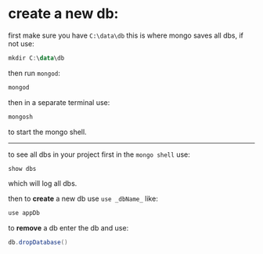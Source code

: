 # create a new db:

first make sure you have `C:\data\db` this is where mongo saves all dbs, if not use:

```powershell
mkdir C:\data\db
```

then run `mongod`:

```powershell
mongod
```

then in a separate terminal use:

```powershell
mongosh
```

to start the mongo shell.

---

to see all dbs in your project first in the `mongo shell` use:

```powershell
show dbs
```

which will log all dbs.

then to **create** a new db use `use _dbName_` like:


```powershell
use appDb
```

to **remove** a db enter the db and use:

```powershell
db.dropDatabase()
```

